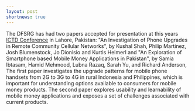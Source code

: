 ```yaml
---
layout: post
shortnews: true
---
```


The DFSRG has had two papers accepted for presentation at this years [ICTD Conference][1] in Lahore, Pakistan: "An Investigation of Phone Upgrades in Remote Community Cellular Networks", by Kushal Shah, Philip Martinez, Josh Blumenstock, Jo Dionisio and Kurtis Heimerl and "An Exploration of Smartphone based Mobile Money Applications in Pakistan", by Samia Ibtasam, Hamid Mehmood, Lubna Razaq, Sarah Yu, and Richard Anderson,   The first paper investigates the upgrade patterns for mobile phone handsets from 2G to 3G to 4G in rural Indonesia and Philippines, which is important for understanding options available to consumers for mobile money products. The second paper explores usability and learnability of mobile money applications and exposes a set of challenges associated with current products.  

[1]: http://ictd2017.itu.edu.pk/
 